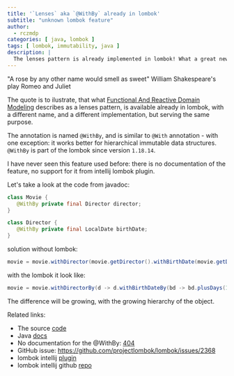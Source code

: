 ```yaml
---
title: '`Lenses` aka `@WithBy` already in lombok'
subtitle: "unknown lombok feature"
author:
  - rczmdp
categories: [ java, lombok ]
tags: [ lombok, immutability, java ]
description: |
  The lenses pattern is already implemented in lombok! What a great news! 
---
```


"A rose by any other name would smell as sweet"
William Shakespeare's play Romeo and Juliet

The quote is to ilustrate, that
what [Functional And Reactive Domain Modeling](https://www.manning.com/books/functional-and-reactive-domain-modeling)
describes as a lenses pattern, is available already in lombok, with a different name, and a different implementation,
but serving the same purpose.

The annotation is named `@WithBy`, and is similar to `@With` annotation - with one exception: it works better for
hierarchical immutable data structures. `@WithBy` is part of the lombok since version `1.18.14`.

I have never seen this feature used before: there is no documentation of the feature, no support for it from intellij lombok plugin. 

Let's take a look at the code from javadoc: 

```java
class Movie {
   @WithBy private final Director director;
}

class Director {
   @WithBy private final LocalDate birthDate;
}
```
solution without lombok:
```java
movie = movie.withDirector(movie.getDirector().withBirthDate(movie.getDirector().getBirthDate().plusDays(1)));
```
with the lombok it look like:
```java    
movie = movie.withDirectorBy(d -> d.withBirthDateBy(bd -> bd.plusDays(1)));
```

The difference will be growing, with the growing hierarchy of the object. 

Related links: 
* The source [code](https://github.com/projectlombok/lombok/blob/master/src/core/lombok/experimental/WithBy.java)
* Java [docs](https://javadoc.io/doc/org.projectlombok/lombok/latest/lombok/experimental/WithBy.html)
* No documentation for the @WithBy: [404](https://projectlombok.org/features/experimental/WithBy)
* GitHub issue: https://github.com/projectlombok/lombok/issues/2368
* lombok intellij [plugin](https://plugins.jetbrains.com/plugin/6317-lombok/versions)
* lombok intellij github [repo](https://github.com/mplushnikov/lombok-intellij-plugin)


